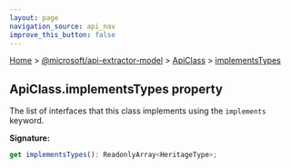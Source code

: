 ```yaml
---
layout: page
navigation_source: api_nav
improve_this_button: false
---
```



[Home](./index.md) &gt; [@microsoft/api-extractor-model](./api-extractor-model.md) &gt; [ApiClass](./api-extractor-model.apiclass.md) &gt; [implementsTypes](./api-extractor-model.apiclass.implementstypes.md)

## ApiClass.implementsTypes property

The list of interfaces that this class implements using the `implements` keyword.

<b>Signature:</b>

```typescript
get implementsTypes(): ReadonlyArray<HeritageType>;
```
